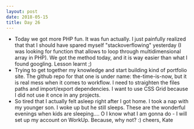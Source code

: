 ```yaml
---
layout: post
date: 2018-05-15
title: Day 26
---
```


* Today we got more PHP fun. It was fun actually. I just painfully realized that that I should have spared myself "stackoverflowing" yesterday (I was looking for function that allows to loop through multidimensional array in PHP). We got the method today, and it is way easier than what I found googling. Lesson learnt ;)
* Trying to get together my knowledge and start building kind of portfolio site. The github repo for that one is under name: the-time-is-now, but it is real mess when it comes to workflow. I need to straighten the files paths and import/export dependencies. I want to use CSS Grid because I did not use it once in any projects.
* So tired that I actually felt asleep right after I got home. I took a nap with my younger son. I woke up but he still sleeps. These are the wonderful evenings when kids are sleeping....  O I know what I am gonna do - I will set up my account on WorkUp. Because, why not?
:)
cheers,
Kate
